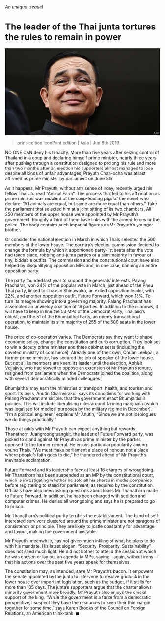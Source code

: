 ###### An unequal sequel

# The leader of the Thai junta tortures the rules to remain in power 

![image](images/20190608_ASP002_0.jpg) 

> print-edition iconPrint edition | Asia | Jun 6th 2019 

NO ONE CAN deny his tenacity. More than five years after seizing control of Thailand in a coup and declaring himself prime minister, nearly three years after pushing through a constitution designed to prolong his rule and more than two months after an election his supporters almost managed to lose despite all kinds of unfair advantages, Prayuth Chan-ocha was at last affirmed as prime minister by parliament on June 5th. 

As it happens, Mr Prayuth, without any sense of irony, recently urged his fellow Thais to read “Animal Farm”. The process that led to his affirmation as prime minister was redolent of the coup-leading pigs of the novel, who declare: “All animals are equal, but some are more equal than others.” Take the parliament that selected him at a joint sitting of its two chambers. All 250 members of the upper house were appointed by Mr Prayuth’s government. Roughly a third of them have links with the armed forces or the police. The body contains such impartial figures as Mr Prayuth’s younger brother. 

Or consider the national election in March in which Thais selected the 500 members of the lower house. The country’s election commission decided to change the formula by which it apportioned party-list seats after the vote had taken place, robbing anti-junta parties of a slim majority in favour of tiny, biddable outfits. The commission and the constitutional court have also helped by disqualifying opposition MPs and, in one case, banning an entire opposition party. 

The party founded last year to support the generals’ interests, Palang Pracharat, won 24% of the popular vote in March, just ahead of the Pheu Thai party, linked to Thaksin Shinawatra, an exiled opposition leader, with 22%, and another opposition outfit, Future Forward, which won 18%. To turn its meagre showing into a governing majority, Palang Pracharat has assembled an unwieldy coalition of 19 parties. In addition to the minnows, it will have to keep in line the 53 MPs of the Democrat Party, Thailand’s oldest, and the 51 of the Bhumjaithai Party, an openly transactional operation, to maintain its slim majority of 255 of the 500 seats in the lower house. 

The price of co-operation varies. The Democrats say they want to shape economic policy, change the constitution and curb corruption. They look set to win a deputy prime minister and three cabinet seats (including the coveted ministry of commerce). Already one of their own, Chuan Leekpai, a former prime minister, has secured the job of speaker of the lower house. But not all its members are keen: its leader until the election, Abhisit Vejjajiva, who had vowed to oppose an extension of Mr Prayuth’s tenure, resigned from parliament when the Democrats joined the coalition, along with several democratically minded colleagues. 

Bhumjaithai may earn the ministries of transport, health, and tourism and sport. Its boss, Anutin Charnvirakul, says its conditions for working with Palang Pracharat are simple: that the government enact Bhumjaithai’s policies. This will include liberalising rules around farming marijuana (which was legalised for medical purposes by the military regime in December). “I’m a political engineer,” explains Mr Anutin, “Since we are not ideologues we do things practically.” 

Those at odds with Mr Prayuth can expect anything but rewards. Thanathorn Juangroongruangkit, the leader of Future Forward party, was picked to stand against Mr Prayuth as prime minister by the parties opposed to the former general. He enjoys particular popularity among young Thais. “We must make parliament a place of honour, not a place where people’s faith goes to die,” he thundered ahead of Mr Prayuth’s inevitable acclamation. 

Future Forward and its leadership face at least 16 charges of wrongdoing. Mr Thanathorn has been suspended as an MP by the constitutional court, which is investigating whether he sold all his shares in media companies before registering to stand for parliament, as required by the constitution. Officials have also been asking questions about loans Mr Thanathorn made to Future Forward. In addition, he has been charged with sedition and computer crimes. He denies all wrongdoing and says he is prepared to go to prison. 

Mr Thanathorn’s political purity terrifies the establishment. The band of self-interested survivors clustered around the prime minister are not paragons of consistency or principle. They are likely to jostle constantly for advantage and favour, making the government unstable. 

Mr Prayuth, meanwhile, has not given much inkling of what he plans to do with his mandate. His latest slogan, “Security, Prosperity, Sustainability”, does not shed much light. He did not bother to attend the session at which he was chosen or lay out an agenda to MPs, saying—again, without irony—that his actions over the past five years speak for themselves. 

The constitution may, as intended, save Mr Prayuth’s bacon. It empowers the senate appointed by the junta to intervene to resolve gridlock in the lower house over important legislation, such as the budget, if it stalls for more than 105 days. The junta’s supporters argue that the charter allows minority government more broadly. Mr Prayuth also enjoys the crucial support of the king. “While the government is a farce from a democratic perspective, I suspect they have the resources to keep their thin margin together for some time,” says Karen Brooks of the Council on Foreign Relations, an American think-tank. ◼ 

